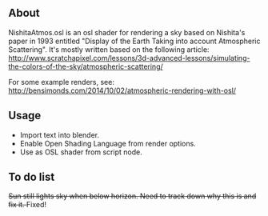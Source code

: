 About
------

NishitaAtmos.osl is an osl shader for rendering a sky based on Nishita's paper in 1993 entitled "Display of the Earth Taking into account Atmospheric Scattering". It's mostly written based on the following article: http://www.scratchapixel.com/lessons/3d-advanced-lessons/simulating-the-colors-of-the-sky/atmospheric-scattering/

For some example renders, see: http://bensimonds.com/2014/10/02/atmospheric-rendering-with-osl/

Usage
-----

- Import text into blender.
- Enable Open Shading Language from render options.
- Use as OSL shader from script node.


To do list
----------
<del> Sun still lights sky when below horizon. Need to track down why this is and fix it. </del> Fixed!
	

